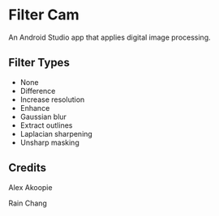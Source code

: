 # Filter Cam

An Android Studio app that applies digital image processing.

## Filter Types

* None
* Difference
* Increase resolution
* Enhance
* Gaussian blur
* Extract outlines
* Laplacian sharpening
* Unsharp masking

## Credits

Alex Akoopie

Rain Chang
